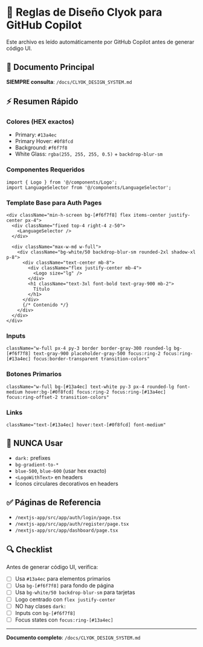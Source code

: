 # 🎨 Reglas de Diseño Clyok para GitHub Copilot

Este archivo es leído automáticamente por GitHub Copilot antes de generar código UI.

## 📍 Documento Principal

**SIEMPRE consulta**: `/docs/CLYOK_DESIGN_SYSTEM.md`

## ⚡ Resumen Rápido

### Colores (HEX exactos)
- Primary: `#13a4ec`
- Primary Hover: `#0f8fcd`
- Background: `#f6f7f8`
- White Glass: `rgba(255, 255, 255, 0.5)` + `backdrop-blur-sm`

### Componentes Requeridos
```tsx
import { Logo } from '@/components/Logo';
import LanguageSelector from '@/components/LanguageSelector';
```

### Template Base para Auth Pages
```tsx
<div className="min-h-screen bg-[#f6f7f8] flex items-center justify-center px-4">
  <div className="fixed top-4 right-4 z-50">
    <LanguageSelector />
  </div>
  
  <div className="max-w-md w-full">
    <div className="bg-white/50 backdrop-blur-sm rounded-2xl shadow-xl p-8">
      <div className="text-center mb-8">
        <div className="flex justify-center mb-4">
          <Logo size="lg" />
        </div>
        <h1 className="text-3xl font-bold text-gray-900 mb-2">
          Título
        </h1>
      </div>
      {/* Contenido */}
    </div>
  </div>
</div>
```

### Inputs
```tsx
className="w-full px-4 py-3 border border-gray-300 rounded-lg bg-[#f6f7f8] text-gray-900 placeholder-gray-500 focus:ring-2 focus:ring-[#13a4ec] focus:border-transparent transition-colors"
```

### Botones Primarios
```tsx
className="w-full bg-[#13a4ec] text-white py-3 px-4 rounded-lg font-medium hover:bg-[#0f8fcd] focus:ring-2 focus:ring-[#13a4ec] focus:ring-offset-2 transition-colors"
```

### Links
```tsx
className="text-[#13a4ec] hover:text-[#0f8fcd] font-medium"
```

## 🚫 NUNCA Usar
- `dark:` prefixes
- `bg-gradient-to-*`
- `blue-500`, `blue-600` (usar hex exacto)
- `<LogoWithText>` en headers
- Íconos circulares decorativos en headers

## ✅ Páginas de Referencia
- `/nextjs-app/src/app/auth/login/page.tsx`
- `/nextjs-app/src/app/auth/register/page.tsx`
- `/nextjs-app/src/app/dashboard/page.tsx`

## 🔍 Checklist
Antes de generar código UI, verifica:
- [ ] Usa `#13a4ec` para elementos primarios
- [ ] Usa `bg-[#f6f7f8]` para fondo de página
- [ ] Usa `bg-white/50 backdrop-blur-sm` para tarjetas
- [ ] Logo centrado con `flex justify-center`
- [ ] NO hay clases `dark:`
- [ ] Inputs con `bg-[#f6f7f8]`
- [ ] Focus states con `focus:ring-[#13a4ec]`

---

**Documento completo**: `/docs/CLYOK_DESIGN_SYSTEM.md`
